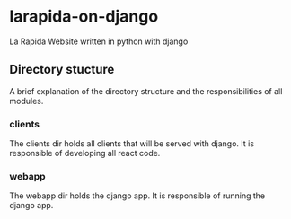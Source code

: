 # larapida-on-django

La Rapida Website written in python with django

## Directory stucture

A brief explanation of the directory structure and the responsibilities of all modules.

### clients

The clients dir holds all clients that will be served with django.
It is responsible of developing all react code.

### webapp

The webapp dir holds the django app.
It is responsible of running the django app.
